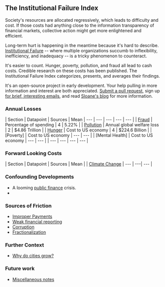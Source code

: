 ## The Institutional Failure Index

Society's resources are allocated regressively, which leads to difficulty and cost. If those costs had anything close to the information transparency of financial markets, collective action might get more enlightened and efficient. 

Long-term hurt is happening in the meantime because it's hard to describe. [Institutional Failure](institutionalfailure.md) -- where multiple organizations succumb to inflexibility, inefficiency, and inadequacy -- is a tricky phenomenon to counteract. 

It's easier to count. Hunger, poverty, pollution, and fraud all lead to cash costs. Credible research on these costs has been published. The Institutional Failure Index categorizes, presents, and averages their findings. 

It's an open-source project in early development. Your help pulling in more information and interest are both appreciated. [Submit a pull request](https://github.com/srvo/failure/pulls), sign up [for brief, interesting emails](http://eepurl.com/c-hM25), and read [Sloane's blog](http://srvo.org/) for more information. 

### Annual Losses

| Section | Datapoint | Sources | Mean 
| --- | --- | --- | --- | --- |
| [Fraud](fraud.md) | Percentage of spending | 4 | 5.22% |
| [Pollution](pollution.md) | Annual global welfare loss | 2 | $4.86 Trillion |
| [Hunger](hunger.md) | Cost to US economy | 4 | $224.6 Billion |
| [Poverty] | Cost to US economy | --- | --- |
| [Mental Health] | Cost to US economy | --- | --- |
| --- | --- | --- | --- |

### Forward Looking Costs

| Section | Datapoint | Sources | Mean |
| [Climate Change](climate.md) | --- | ---| --- |

### Confounding Developments

* A looming [public finance](publicfinance.md) crisis.
*    

### Sources of Friction

* [Improper Payments](improper.md)
* [Weak financial reporting](reporting.md)
* [Corruption](corruption.md)
* [Fractionalization](fractionalization.md)

### Further Context 

* [Why do cities grow?](growth.md)

### Future work

* [Miscellaneous notes](misc.md)

